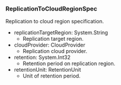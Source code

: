 ### ReplicationToCloudRegionSpec
Replication to cloud region specification.

- replicationTargetRegion: System.String
  - Replication target region.
- cloudProvider: CloudProvider
  - Replication cloud provider.
- retention: System.Int32
  - Retention period on replication region.
- retentionUnit: RetentionUnit
  - Unit of retention period.
